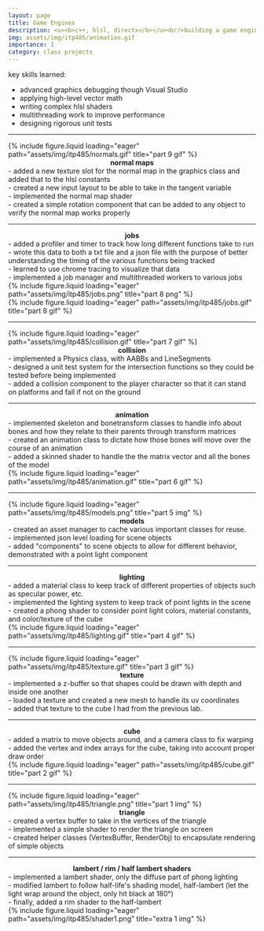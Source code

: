 ```yaml
---
layout: page
title: Game Engines
description: <u><b>c++, hlsl, directx</b></u><br/>building a game engine from scratch<br/>itp 485 (in progress)
img: assets/img/itp485/animation.gif
importance: 1
category: class projects
---
```


key skills learned:
- advanced graphics debugging though Visual Studio
- applying high-level vector math
- writing complex hlsl shaders
- multithreading work to improve performance
- designing rigorous unit tests
<hr>
<div class="row">
    <div class="col-sm mt-3 mt-md-0">
        {% include figure.liquid loading="eager" path="assets/img/itp485/normals.gif" title="part 9 gif" %}
    </div>
    <div class="col-sm mt-3 mt-md-0">
        <center>
            <b>normal maps</b><br/>
       </center>
        - added a new texture slot for the normal map in the graphics class and added that to the hlsl constants<br/>
        - created a new input layout to be able to take in the tangent variable<br/>
        - implemented the normal map shader<br/>
        - created a simple rotation component that can be added to any object to verify the normal map works properly<br/>
    </div>
</div>
<hr>
<div class="row">
    <div class="col-sm mt-3 mt-md-0">
        <center>
            <b>jobs</b><br/>
        </center>
        - added a profiler and timer to track how long different functions take to run<br/>
        - wrote this data to both a txt file and a json file with the purpose of better understanding the timing of the various functions being tracked<br/>
        - learned to use chrome tracing to visualize that data<br/>
        - implemented a job manager and multithreaded workers to various jobs<br/>
        {% include figure.liquid loading="eager" path="assets/img/itp485/jobs.png" title="part 8 png" %}
    </div>
    <div class="col-sm mt-3 mt-md-0">
    {% include figure.liquid loading="eager" path="assets/img/itp485/jobs.gif" title="part 8 gif" %}
    </div>
</div>
<hr>
<div class="row">
    <div class="col-sm mt-3 mt-md-0">
        {% include figure.liquid loading="eager" path="assets/img/itp485/collision.gif" title="part 7 gif" %}
    </div>
    <div class="col-sm mt-3 mt-md-0">
        <center>
            <b>collision</b><br/>
       </center>
        - implemented a Physics class, with AABBs and LineSegments<br/>
        - designed a unit test system for the intersection functions so they could be tested before being implemented<br/>
        - added a collision component to the player character so that it can stand on platforms and fall if not on the ground<br/>
    </div>
</div>
<hr>
<div class="row">
    <div class="col-sm mt-3 mt-md-0">
        <center>
            <b>animation</b><br/>
        </center>
        - implemented skeleton and bonetransform classes to handle info about bones and how they relate to their parents through transform matrices<br/>
        - created an animation class to dictate how those bones will move over the course of an animation<br/>
        - added a skinned shader to handle the the matrix vector and all the bones of the model<br/>
    </div>
    <div class="col-sm mt-3 mt-md-0">
        {% include figure.liquid loading="eager" path="assets/img/itp485/animation.gif" title="part 6 gif" %}
    </div>
</div>
<hr>
<div class="row">
    <div class="col-sm mt-3 mt-md-0">
        {% include figure.liquid loading="eager" path="assets/img/itp485/models.png" title="part 5 img" %}
    </div>
    <div class="col-sm mt-3 mt-md-0">
        <center>
            <b>models</b><br/>
        </center>
        - created an asset manager to cache various important classes for reuse.<br/>
        - implemented json level loading for scene objects<br/>
        - added "components" to scene objects to allow for different behavior, demonstrated with a point light component<br/>
    </div>
</div>
<hr>
<div class="row">
    <div class="col-sm mt-3 mt-md-0">
        <center>
            <b>lighting</b><br/>
        </center>
        - added a material class to keep track of different properties of objects such as specular power, etc.<br/>
        - implemented the lighting system to keep track of point lights in the scene<br/>
        - created a phong shader to consider point light colors, material constants, and color/texture of the cube<br/>
    </div>
    <div class="col-sm mt-3 mt-md-0">
        {% include figure.liquid loading="eager" path="assets/img/itp485/lighting.gif" title="part 4 gif" %}
    </div>
</div>
<hr>
<div class="row">
    <div class="col-sm mt-3 mt-md-0">
        {% include figure.liquid loading="eager" path="assets/img/itp485/texture.gif" title="part 3 gif" %}
    </div>
    <div class="col-sm mt-3 mt-md-0">
        <center>
            <b>texture</b><br/>
        </center>
        - implemented a z-buffer so that shapes could be drawn with depth and inside one another<br/>
        - loaded a texture and created a new mesh to handle its uv coordinates<br/>
        - added that texture to the cube I had from the previous lab.<br/>
    </div>
</div>
<hr>
<div class="row">
    <div class="col-sm mt-3 mt-md-0">
        <center>
            <b>cube</b><br/>
        </center>
        - added a matrix to move objects around, and a camera class to fix warping<br/>
        - added the vertex and index arrays for the cube, taking into account proper draw order<br/>
    </div>
    <div class="col-sm mt-3 mt-md-0">
        {% include figure.liquid loading="eager" path="assets/img/itp485/cube.gif" title="part 2 gif" %}
    </div>
</div>
<hr>
<div class="row">
    <div class="col-sm mt-3 mt-md-0">
        {% include figure.liquid loading="eager" path="assets/img/itp485/triangle.png" title="part 1 img" %}
    </div>
    <div class="col-sm mt-3 mt-md-0">
        <center>
            <b>triangle</b><br/>
        </center>
        - created a vertex buffer to take in the vertices of the triangle<br/>
        - implemented a simple shader to render the triangle on screen<br/>
        - created helper classes (VertexBuffer, RenderObj) to encapsulate rendering of simple objects<br/>
    </div>
</div>
<hr>
<div class="row">
    <div class="col-sm mt-3 mt-md-0">
        <center>
            <b>lambert / rim / half lambert shaders</b><br/>
        </center>
       - implemented a lambert shader, only the diffuse part of phong lighting<br/>
        - modified lambert to follow half-life's shading model, half-lambert (let the light wrap around the object, only hit black at 180&deg;)<br/>
        - finally, added a rim shader to the half-lambert<br/>
    </div>
    <div class="col-sm mt-3 mt-md-0">
        {% include figure.liquid loading="eager" path="assets/img/itp485/shader1.png" title="extra 1 img" %}
    </div>
</div>